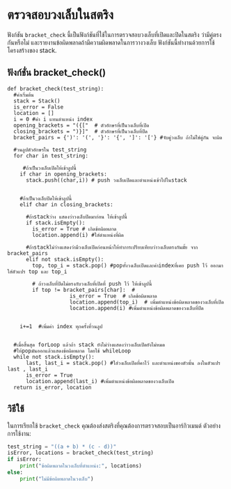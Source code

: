 # ตรวจสอบวงเล็บในสตริง

ฟังก์ชัน `bracket_check` นี้เป็นฟังก์ชันที่ใช้ในการตรวจสอบวงเล็บที่เปิดและปิดในสตริง ว่ามีคู่ตรงกันหรือไม่ และรายงานข้อผิดพลาดถ้ามีความผิดพลาดในการวางวงเล็บ ฟังก์ชันนี้ทำงานด้วยการใช้โครงสร้างของ stack.


## ฟังก์ชั่น bracket_check()

    def bracket_check(test_string):
      #ค่าเริ่มต้น
      stack = Stack()
      is_error = False
      location = []
      i = 0 #ค่า i แทนตำแหน่ง index
      opening_brackets = "({["  # ตัวอักษรที่เป็นวงเล็บที่เปิด
      closing_brackets = ")}]"  # ตัวอักษรที่เป็นวงเล็บที่ปิด
      bracket_pairs = {')': '(', '}': '{', ']': '['} #จับคู่วงเล็บ ถ้าไม่ใช่คู่กัน จะผิด

      #วนลูปตัวอักษรใน test_string
      for char in test_string:

         #ถ้าเป็นวงเล็บเปิดให้เข้าลูปนี้
        if char in opening_brackets:
          stack.push((char,i)) # push วงเล็บเปิดและตำแหน่งเข้าไปในstack


        #ถ้าเป็นวงเล็บปิดให้เข้าลูปนี้
        elif char in closing_brackets:

          #ถ้าstackว่าง แสดงว่าวงเล็บปิดมาก่อน ให้เข้าลูปนี้
          if stack.isEmpty():
            is_error = True # เกิดข้อผิดพลาด
            location.append(i) #ใส่ตำแหน่งที่ผิด

          #ถ้าstackไม่ว่างแสดงว่ามีวงเล็บเปิดก่อนหน้าให้ทำการเปรียบเทียบว่าวงเล็บตรงกันมั้ย จาก bracket_pairs
          elif not stack.isEmpty():
            top, top_i = stack.pop() #popทั้งวงเล็บเปิดและค่าindexที่เคย push ไว้ ออกมาใส่ตัวแปร top และ top_i

            # ถ้าวงเล็บที่ปิดไม่ตรงกับวงเล็บที่เปิดที่ push ไว้ ให้เข้าลูปนี้
            if top != bracket_pairs[char]:  #
                        is_error = True  # เกิดข้อผิดพลาด
                        location.append(top_i)  # เพิ่มตำแหน่งข้อผิดพลาดของวงเล็บที่เปิด
                        location.append(i) #เพิ่มตำแหน่งข้อผิดพลาดของวงเล็บที่ปิด


        i+=1  #เพิ่มค่า index ทุกครั้งที่วนลูป


      #เมื่อสิ้นสุด forLoop แล้วถ้า stack ยังไม่ว่างแสดงว่าวงเล็บเปิดยังไม่หมด
      #ให้popมันออกแล้วแสดงข้อผิดพลาด โดยใช้ whileLoop
      while not stack.isEmpty():
          last, last_i = stack.pop() #ใส่วงเล็บเปิดที่คาไว้ และตำแหน่งของตัวนั้น ลงในตัวแปร last , last_i
          is_error = True
          location.append(last_i) #เพิ่มตำแหน่งข้อผิดพลาดของวงเล็บเปิด
      return is_error, location


## วิธีใช้

ในการเรียกใช้ `bracket_check` คุณต้องส่งสตริงที่คุณต้องการตรวจสอบเป็นอาร์กิวเมนต์ ตัวอย่างการใช้งาน:

```python
test_string = "((a + b) * (c - d))"
isError, locations = bracket_check(test_string)
if isError:
    print("ข้อผิดพลาดในวงเล็บที่ตำแหน่ง:", locations)
else:
    print("ไม่มีข้อผิดพลาดในวงเล็บ")

